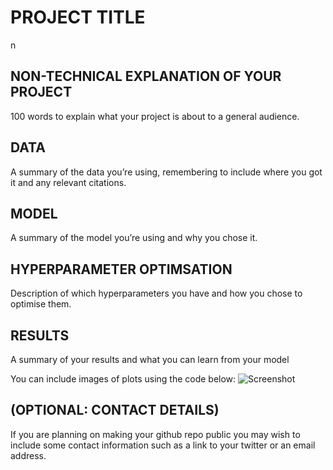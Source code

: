 # PROJECT TITLE 
n

## NON-TECHNICAL EXPLANATION OF YOUR PROJECT
100 words to explain what your project is about to a general audience. 

## DATA
A summary of the data you’re using, remembering to include where you got it and any relevant citations. 

## MODEL 
A summary of the model you’re using and why you chose it. 

## HYPERPARAMETER OPTIMSATION
Description of which hyperparameters you have and how you chose to optimise them. 

## RESULTS
A summary of your results and what you can learn from your model 

You can include images of plots using the code below:
![Screenshot](image.png)

## (OPTIONAL: CONTACT DETAILS)
If you are planning on making your github repo public you may wish to include some contact information such as a link to your twitter or an email address. 

